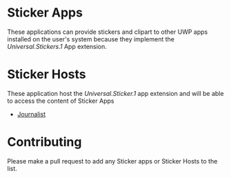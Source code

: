 # Sticker Apps
These applications can provide stickers and clipart to other UWP apps installed on the user's system because they implement the *Universal.Stickers.1* App extension.

# Sticker Hosts
These application host the *Universal.Sticker.1* app extension and will be able to access the content of Sticker Apps
* [Journalist](https://www.microsoft.com/store/apps/9wzdncrdkjj2)

# Contributing
Please make a pull request to add any Sticker apps or Sticker Hosts to the list.
